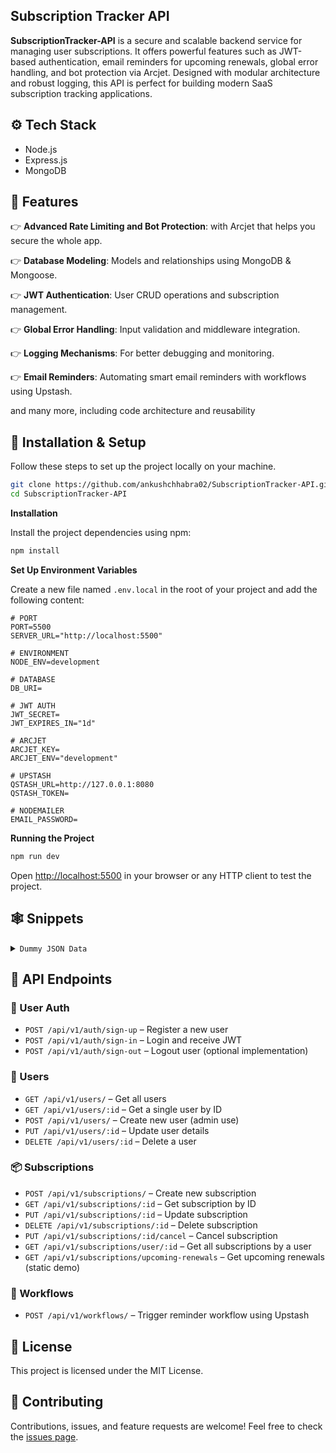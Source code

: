 ## Subscription Tracker API

**SubscriptionTracker-API** is a secure and scalable backend service for managing user subscriptions. It offers powerful features such as JWT-based authentication, email reminders for upcoming renewals, global error handling, and bot protection via Arcjet. Designed with modular architecture and robust logging, this API is perfect for building modern SaaS subscription tracking applications.

## ⚙️ Tech Stack

- Node.js
- Express.js
- MongoDB

## 🔋 Features

👉 **Advanced Rate Limiting and Bot Protection**: with Arcjet that helps you secure the whole app.

👉 **Database Modeling**: Models and relationships using MongoDB & Mongoose.

👉 **JWT Authentication**: User CRUD operations and subscription management.

👉 **Global Error Handling**: Input validation and middleware integration.

👉 **Logging Mechanisms**: For better debugging and monitoring.

👉 **Email Reminders**: Automating smart email reminders with workflows using Upstash.

and many more, including code architecture and reusability

## 🤸 Installation & Setup

Follow these steps to set up the project locally on your machine.

```bash
git clone https://github.com/ankushchhabra02/SubscriptionTracker-API.git
cd SubscriptionTracker-API
```

**Installation**

Install the project dependencies using npm:

```bash
npm install
```

**Set Up Environment Variables**

Create a new file named `.env.local` in the root of your project and add the following content:

```env
# PORT
PORT=5500
SERVER_URL="http://localhost:5500"

# ENVIRONMENT
NODE_ENV=development

# DATABASE
DB_URI=

# JWT AUTH
JWT_SECRET=
JWT_EXPIRES_IN="1d"

# ARCJET
ARCJET_KEY=
ARCJET_ENV="development"

# UPSTASH
QSTASH_URL=http://127.0.0.1:8080
QSTASH_TOKEN=

# NODEMAILER
EMAIL_PASSWORD=
```

**Running the Project**

```bash
npm run dev
```

Open [http://localhost:5500](http://localhost:5500) in your browser or any HTTP client to test the project.

## <a name="snippets">🕸️ Snippets</a>

<details>
<summary><code>Dummy JSON Data</code></summary>

```json
{
  "name": "Amazon Prime Membership",
  "price": 139.0,
  "currency": "USD",
  "frequency": "monthly",
  "category": "entertainment",
  "startDate": "2025-03-10T00:00:00.000Z",
  "paymentMethod": "Credit Card"
}
```

</details>

## 📡 API Endpoints

### 🧑 User Auth

- `POST /api/v1/auth/sign-up` – Register a new user
- `POST /api/v1/auth/sign-in` – Login and receive JWT
- `POST /api/v1/auth/sign-out` – Logout user (optional implementation)

### 👤 Users

- `GET /api/v1/users/` – Get all users
- `GET /api/v1/users/:id` – Get a single user by ID
- `POST /api/v1/users/` – Create new user (admin use)
- `PUT /api/v1/users/:id` – Update user details
- `DELETE /api/v1/users/:id` – Delete a user

### 📦 Subscriptions

- `POST /api/v1/subscriptions/` – Create new subscription
- `GET /api/v1/subscriptions/:id` – Get subscription by ID
- `PUT /api/v1/subscriptions/:id` – Update subscription
- `DELETE /api/v1/subscriptions/:id` – Delete subscription
- `PUT /api/v1/subscriptions/:id/cancel` – Cancel subscription
- `GET /api/v1/subscriptions/user/:id` – Get all subscriptions by a user
- `GET /api/v1/subscriptions/upcoming-renewals` – Get upcoming renewals (static demo)

### 🔔 Workflows

- `POST /api/v1/workflows/` – Trigger reminder workflow using Upstash

## 📄 License

This project is licensed under the MIT License.

## 🤝 Contributing

Contributions, issues, and feature requests are welcome!
Feel free to check the [issues page](https://github.com/ankushchhabra02/SubscriptionTracker-API/issues).
